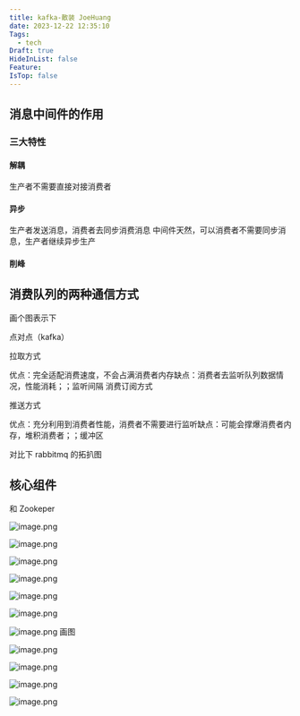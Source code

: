 ```yaml
---
title: kafka-散装 JoeHuang
date: 2023-12-22 12:35:10
Tags:
  - tech
Draft: true
HideInList: false
Feature: 
IsTop: false
---
```

## 消息中间件的作用

### 三大特性

#### 解耦

生产者不需要直接对接消费者

#### 异步
生产者发送消息，消费者去同步消费消息
中间件天然，可以消费者不需要同步消息，生产者继续异步生产

#### 削峰

## 消费队列的两种通信方式

画个图表示下

点对点（kafka）

拉取方式

优点：完全适配消费速度，不会占满消费者内存缺点：消费者去监听队列数据情况，性能消耗；；监听间隔
消费订阅方式

推送方式

优点：充分利用到消费者性能，消费者不需要进行监听缺点：可能会撑爆消费者内存，堆积消费者；；缓冲区


对比下 rabbitmq 的拓扒图


## 核心组件


和 Zookeper


![image.png](https://bestkxt.oss-cn-guangzhou.aliyuncs.com/img/202312221249807.png)


![image.png](https://bestkxt.oss-cn-guangzhou.aliyuncs.com/img/202312221249756.png)

![image.png](https://bestkxt.oss-cn-guangzhou.aliyuncs.com/img/202312221250118.png)


![image.png](https://bestkxt.oss-cn-guangzhou.aliyuncs.com/img/202312221250335.png)



![image.png](https://bestkxt.oss-cn-guangzhou.aliyuncs.com/img/202312221251025.png)



![image.png](https://bestkxt.oss-cn-guangzhou.aliyuncs.com/img/202312221252733.png)

![image.png](https://bestkxt.oss-cn-guangzhou.aliyuncs.com/img/202312221252201.png)
画图

<!--more-->

![image.png](https://bestkxt.oss-cn-guangzhou.aliyuncs.com/img/202312221254930.png)

![image.png](https://bestkxt.oss-cn-guangzhou.aliyuncs.com/img/202312221255782.png)


![image.png](https://bestkxt.oss-cn-guangzhou.aliyuncs.com/img/202312221256549.png)

![image.png](https://bestkxt.oss-cn-guangzhou.aliyuncs.com/img/202312221256036.png)
